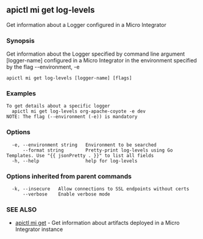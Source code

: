 ## apictl mi get log-levels

Get information about a Logger configured in a Micro Integrator

### Synopsis

Get information about the Logger specified by command line argument [logger-name]
configured in a Micro Integrator in the environment specified by the flag --environment, -e

```
apictl mi get log-levels [logger-name] [flags]
```

### Examples

```
To get details about a specific logger
  apictl mi get log-levels org-apache-coyote -e dev
NOTE: The flag (--environment (-e)) is mandatory
```

### Options

```
  -e, --environment string   Environment to be searched
      --format string        Pretty-print log-levels using Go Templates. Use "{{ jsonPretty . }}" to list all fields
  -h, --help                 help for log-levels
```

### Options inherited from parent commands

```
  -k, --insecure   Allow connections to SSL endpoints without certs
      --verbose    Enable verbose mode
```

### SEE ALSO

* [apictl mi get](apictl_mi_get.md)	 - Get information about artifacts deployed in a Micro Integrator instance

